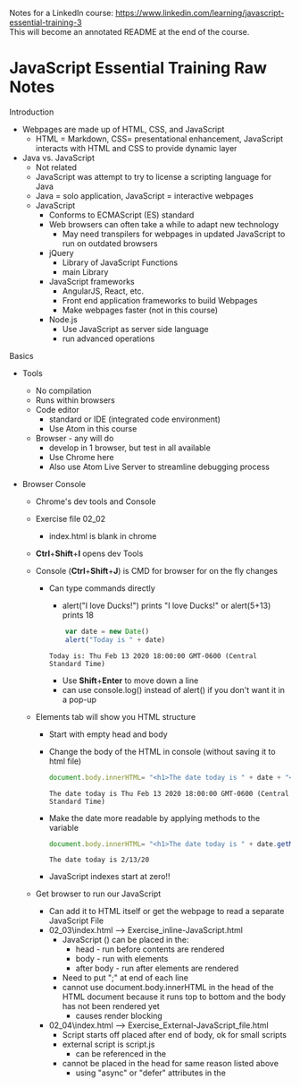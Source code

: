 Notes for a LinkedIn course: https://www.linkedin.com/learning/javascript-essential-training-3
<br>This will become an annotated README at the end of the course.


# JavaScript Essential Training Raw Notes

Introduction

- Webpages are made up of HTML, CSS, and JavaScript
  - HTML = Markdown, CSS= presentational enhancement, JavaScript interacts with HTML and CSS to provide dynamic layer
- Java vs. JavaScript
  - Not related
  - JavaScript was attempt to try to license a scripting language for Java
  - Java = solo application, JavaScript = interactive webpages
  - JavaScript
    - Conforms to ECMAScript (ES) standard
    - Web browsers can often take a while to adapt new technology
      - May need transpilers for webpages in updated JavaScript to run on outdated browsers
    - jQuery
      - Library of JavaScript Functions
      - main Library
    - JavaScript frameworks
      - AngularJS, React, etc.
      - Front end application frameworks to build Webpages
      - Make webpages faster (not in this course)
    - Node.js
      - Use JavaScript as server side language
      - run advanced operations

Basics
- Tools
  - No compilation
  - Runs within browsers
  - Code editor
    - standard or IDE (integrated code environment)
    - Use Atom in this course
  - Browser - any will do
    - develop in 1 browser, but test in all available
    - Use Chrome here
    - Also use Atom Live Server to streamline debugging process

- Browser Console
  - Chrome's dev tools and Console
  - Exercise file 02_02
    - index.html is blank in chrome
  - <b>Ctrl</b>+<b>Shift</b>+<b>I</b> opens dev Tools
  - Console (<b>Ctrl</b>+<b>Shift</b>+<b>J</b>) is CMD for browser for on the fly changes
    - Can type commands directly
      - alert("I love Ducks!") prints "I love Ducks!" or alert(5+13) prints 18


      ``` javascript
          var date = new Date()
          alert("Today is " + date)
      ```
      ```
      Today is: Thu Feb 13 2020 18:00:00 GMT-0600 (Central Standard Time)
      ```


        - Use <b>Shift</b>+<b>Enter</b> to move down a line
        - can use console.log() instead of alert() if you don't want it in a pop-up
  - Elements tab will show you HTML structure
    - Start with empty head and body
    - Change the body of the HTML in console (without saving it to html file)

        ```JavaScript
        document.body.innerHTML= "<h1>The date today is " + date + "</h1>"
        ```
        ```
        The date today is Thu Feb 13 2020 18:00:00 GMT-0600 (Central Standard Time)
        ```    

    - Make the date more readable by applying methods to the variable

        ```JavaScript
        document.body.innerHTML= "<h1>The date today is " + date.getMonth() + "/" + date.getDate() + "/" + date.getYear() + "</h1>"
        ```
        ```
        The date today is 2/13/20
        ```



    - JavaScript indexes start at zero!!

  - Get browser to run our JavaScript
    - Can add it to HTML itself or get the webpage to read a separate JavaScript File
    - 02_03\index.html --> Exercise_inline-JavaScript.html
      - JavaScript (<script></script>) can be placed in the:
        - head - run before contents are rendered
        - body - run with elements
        - after body - run after elements are rendered
      - Need to put ";" at end of each line
      - cannot use document.body.innerHTML in the head of the HTML document because it runs top to bottom and the body has not been rendered yet
        - causes render blocking
    - 02_04\index.html --> Exercise_External-JavaScript_file.html
      - Script starts off placed after end of body, ok for small scripts
      - external script is script.js
        - can be referenced in the <script> using: <script src= "script.js"></script>
      - cannot be placed in the head for same reason listed above
        - using "async" or "defer" attributes in the <script> tag can prevent render blocking


- Writing good JavaScript (things to remember)
  - Case sensitive
  - Use camelCase
    - variables start with LOWERCASE letter
    - Objects and Classes start with UPPERCASE
    - CONSTANTS are all caps
  - Whitespace is ignored but must be used to make code human readable
  - End each statement with a semicolon
    - only necessary in certain situations, but helps with human readability
  - Comment liberally (same syntax as C++)
    - "//" for single line
    - "/\* \*/" for multiline



Working with Data
  - Variables
    - name cannot start with number
    - var declaration isn't necessary, but you may run into scoping problems
    - Syntax:

    ``` javascript
    var variableName = assignedValue;


    var a, b, sum;
    a = 4;
    b = 5;
    sum = a+b;

    ```

  - Data Types (6)
      - Numeric = regular numbers and integers;
      - String = letters and symbols; can use \" \" or \' \'
      - Boolean = true/false; lowercase, no quotation marks
      - null = empty; lowercase, no quotation marks
      - Undefined = create variable but don't set it to anything
      - Symbol, not included here
    - use console.log(typeof variableName) to get the variable type
    -Exercise 03_02
      - open console

      ``` javascript

        > console.log(typeof negInteger)
        VM115:1 number
        undefined
        > console.log(typeof escQuote)
        VM167:1 string
        undefined
        > console.log(typeof theSunIsWarm)
        VM209:1 boolean
        undefined
        > console.log(typeof emptyInside)
        VM262:1 object
        undefined
        > console.log(typeof justAnotherVariable)
        VM310:1 undefined
        undefined

      ```
    - Operators
      - = is an assignment; == is equality;
      - +, -, *, / ; PEMDAS; pretty standard
      - += , -=, *= for shorthand
      - ++ adds 1, -- subtracts 1
        - placing operator AFTER variableName (ex. a++) changes variable assignment

    - Strings and numbers
      - adding numeric and string creates string


      ``` JavaScript
      var a, b, sum;
      a = 4;
      b = "5";
      sum = a+b;


      // in console
      > sum
      "45"
      ```
    - Conditionals
      - if/else
        - Syntax
        ``` javascript
        if (condition){
          Do something;
        }else{
          Do something else;
        }
        ```
      - equality
        - == can compare between datatypes; === is more strict
      - < , > , <= , >= , != , !==, and ! are all standard definitions
      - && is and; || is or
      - Ternary Operator (has 3 pieces)
        - condition ? true : false

      ``` javascript
      a==b ? console.log("Match"): console.log("No match"); //make sure to comment

      //is the same as

      if (a==b){
        console.log("Match");
      }else{
        console.log("No match");
      }
      ```

    - Arrays
      - stores several related items; can be different datatypes
      - starts at zero
      - syntax
      ``` javascript
      var pens = new Array("red", "green", "blue");

      //in console
      > pens[2]
      blue
      ```
      - Properties and methods
        - can be accessed using a "." after the variableName
        - properties are aspects of the object, methods are functions which can manipulate the variable
        - good examples are listed in exercise 03_08


Functions and Objects

JavaScript and the DOM, Part 1: Changing the DOM elements

Project: Creating an analog clock

JavaScript and the DOM, Part 2: Events

Project: Typing speed tester

Loops

Project: Automated Responsive Images Markup

Troubleshooting, Validating, and Minifying JavaScript

Bonus Chapter: Ask the instructor

